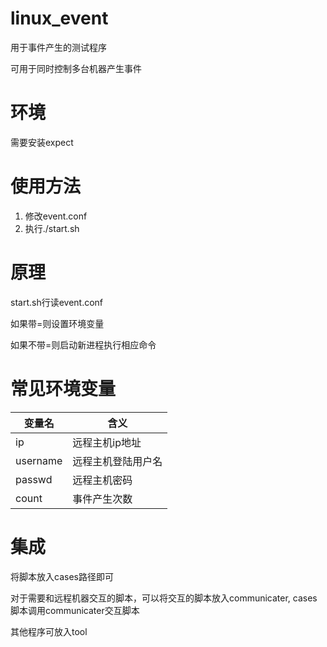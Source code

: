 # linux_event

用于事件产生的测试程序

可用于同时控制多台机器产生事件

# 环境

需要安装expect

# 使用方法

1. 修改event.conf
2. 执行./start.sh

# 原理

start.sh行读event.conf

如果带=则设置环境变量

如果不带=则启动新进程执行相应命令

# 常见环境变量

变量名 | 含义
---|---
ip | 远程主机ip地址
username | 远程主机登陆用户名
passwd | 远程主机密码
count | 事件产生次数

# 集成

将脚本放入cases路径即可

对于需要和远程机器交互的脚本，可以将交互的脚本放入communicater, cases脚本调用communicater交互脚本

其他程序可放入tool
